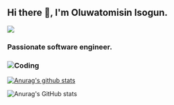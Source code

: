 ## Hi there 👋, I'm Oluwatomisin Isogun.
![](https://komarev.com/ghpvc/?username=TosinISOGUN)

### Passionate software engineer.

### ![Coding](https://camo.githubusercontent.com/6980a08cbf1de9fd8a7ef3c1c7f8b9c3cf6ceac8ff87fd2b6aaf114b7050c133/68747470733a2f2f63646e2e6472696262626c652e636f6d2f75736572732f313136323037372f73637265656e73686f74732f353430333931382f666f6375732d616e696d6174696f6e2e676966)

[![Anurag's github stats](https://github-readme-stats.vercel.app/api?username=TosinISOGUN)](https://github.com/TosinISOGUN/github-readme-stats)

![Anurag's GitHub stats](https://github-readme-stats.vercel.app/api?username=TosinISOGUN&show_icons=true&theme=onedark)
<!--
**TosinISOGUN/TosinISOGUN** is a ✨ _special_ ✨ repository because its `README.md` (this file) appears on your GitHub profile.

Here are some ideas to get you started:

- 🔭 I’m currently working on ...
- 🌱 I’m currently learning ...
- 👯 I’m looking to collaborate on ...
- 🤔 I’m looking for help with ...
- 💬 Ask me about ...
- 📫 How to reach me: ...
- 😄 Pronouns: ...
- ⚡ Fun fact: ...
-->
